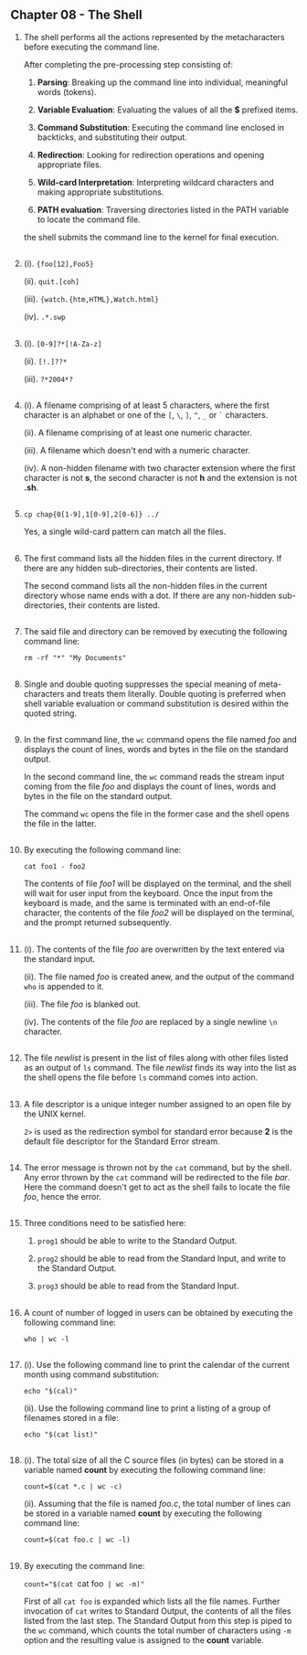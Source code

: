 ## Chapter 08 - The Shell

01.	The shell performs all the actions represented by the metacharacters before executing the command line.

	After completing the pre-processing step consisting of:

	01.	**Parsing**: Breaking up the command line into individual, meaningful words (tokens).

	02.	**Variable Evaluation**: Evaluating the values of all the **$** prefixed items.

	03.	**Command Substitution**: Executing the command line enclosed in backticks, and substituting their output.

	04.	**Redirection**: Looking for redirection operations and opening appropriate files.

	05.	**Wild-card Interpretation**: Interpreting wildcard characters and making appropriate substitutions.

	06.	**PATH evaluation**: Traversing directories listed in the PATH variable to locate the command file.

	the shell submits the command line to the kernel for final execution.

##

02.	(i). `{foo[12],Foo5}`

	(ii). `quit.[coh]`

	(iii). `{watch.{htm,HTML},Watch.html}`

	(iv). `.*.swp`

##

03.	(i). `[0-9]?*[!A-Za-z]`

	(ii). `[!.]??*`

	(iii). `?*2004*?`

##

04.	(i). A filename comprising of at least 5 characters, where the first character is an alphabet or one of the `[`, `\`, `]`, `^`, `_` or `` ` `` characters.

	(ii). A filename comprising of at least one numeric character.

	(iii). A filename which doesn't end with a numeric character.

	(iv). A non-hidden filename with two character extension where the first character is not **s**, the second character is not **h** and the extension is not **.sh**.

##

05.	`cp chap{0[1-9],1[0-9],2[0-6]} ../`

	Yes, a single wild-card pattern can match all the files.

##

06.	The first command lists all the hidden files in the current directory. If there are any hidden sub-directories, their contents are listed.

	The second command lists all the non-hidden files in the current directory whose name ends with a dot. If there are any non-hidden sub-directories, their contents are listed.

##

07.	The said file and directory can be removed by executing the following command line:

	`rm -rf "*" "My Documents"`

##

08.	Single and double quoting suppresses the special meaning of meta-characters and treats them literally. Double quoting is preferred when shell variable evaluation or command substitution is desired within the quoted string.

##

09.	In the first command line, the `wc` command opens the file named _foo_ and displays the count of lines, words and bytes in the file on the standard output.

	In the second command line, the `wc` command reads the stream input coming from the file _foo_ and displays the count of lines, words and bytes in the file on the standard output.

	The command `wc` opens the file in the former case and the shell opens the file in the latter.

##

10.	By executing the following command line:

	`cat foo1 - foo2`

	The contents of file _foo1_ will be displayed on the terminal, and the shell will wait for user input from the keyboard. Once the input from the keyboard is made, and the same is terminated with an end-of-file character, the contents of the file _foo2_ will be displayed on the terminal, and the prompt returned subsequently.

##

11.	(i). The contents of the file _foo_ are overwritten by the text entered via the standard input.

	(ii). The file named _foo_ is created anew, and the output of the command `who` is appended to it.

	(iii). The file _foo_ is blanked out.

	(iv). The contents of the file _foo_ are replaced by a single newline `\n` character.

##

12.	The file _newlist_ is present in the list of files along with other files listed as an output of `ls` command. The file _newlist_ finds its way into the list as the shell opens the file before `ls` command comes into action.

##

13.	A file descriptor is a unique integer number assigned to an open file by the UNIX kernel.

	`2>` is used as the redirection symbol for standard error because **2** is the default file descriptor for the Standard Error stream.

##

14.	The error message is thrown not by the `cat` command, but by the shell. Any error thrown by the `cat` command will be redirected to the file _bar_. Here the command doesn't get to act as the shell fails to locate the file _foo_, hence the error.

##

15.	Three conditions need to be satisfied here:

	01.	`prog1` should be able to write to the Standard Output.

	02.	`prog2` should be able to read from the Standard Input, and write to the Standard Output.

	03.	`prog3` should be able to read from the Standard Input.

##

16.	A count of number of logged in users can be obtained by executing the following command line:

	`who | wc -l`

##

17.	(i). Use the following command line to print the calendar of the current month using command substitution:

	`echo "$(cal)"`

	(ii). Use the following command line to print a listing of a group of filenames stored in a file:

	`echo "$(cat list)"`

##

18.	(i). The total size of all the C source files (in bytes) can be stored in a variable named **count** by executing the following command line:

	`count=$(cat *.c | wc -c)`

	(ii). Assuming that the file is named _foo.c_, the total number of lines can be stored in a variable named **count** by executing the following command line:

	`count=$(cat foo.c | wc -l)`

##

19.	By executing the command line:

	`count="$(cat `cat foo` | wc -m)"`

	First of all `cat foo` is expanded which lists all the file names. Further invocation of `cat` writes to Standard Output, the contents of all the files listed from the last step. The Standard Output from this step is piped to the `wc` command, which counts the total number of characters using `-m` option and the resulting value is assigned to the **count** variable.

##
